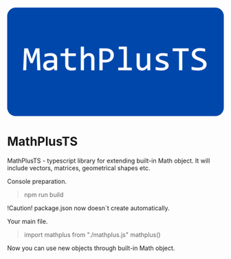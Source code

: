 ![mathplus_logo][logo]

# MathPlusTS

MathPlusTS - typescript library for extending built-in Math object. It will include vectors, matrices, geometrical shapes etc.

Console preparation.
> npm run build

!Caution! package.json now doesn`t create automatically.

Your main file.
> import mathplus from "./mathplus.js"
> mathplus()

Now you can use new objects through built-in Math object.

[logo]: ./src/logo.png
